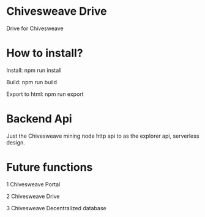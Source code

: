 # Chivesweave Drive
Drive for Chivesweave

# How to install?
Install: npm run install

Build: npm run build

Export to html: npm run export

# Backend Api
Just the Chivesweave mining node http api to as the explorer api, serverless design.

# Future functions
1 Chivesweave Portal 

2 Chivesweave Drive

3 Chivesweave Decentralized database
